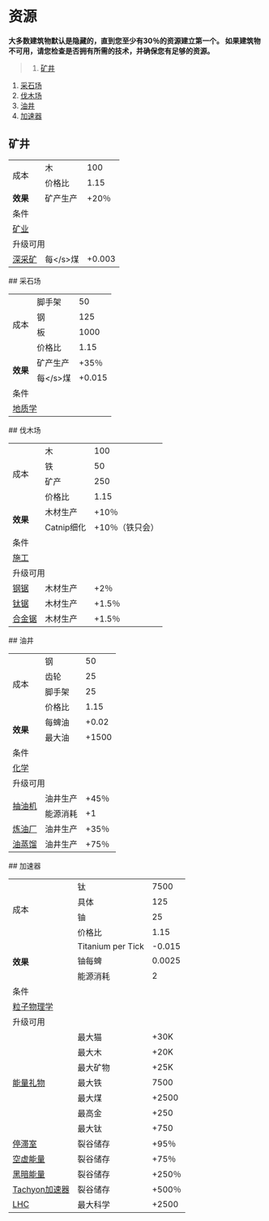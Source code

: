 # 资源
**大多数建筑物默认是隐藏的，直到您至少有30％的资源建立第一个。 如果建筑物不可用，请您检查是否拥有所需的技术，并确保您有足够的资源。**
>1. [矿井](#矿井 "矿井")
1. [采石场](#采石场 "采石场")
1. [伐木场](#伐木场 "伐木场")
1. [油井](#油井 "油井")
1. [加速器](#加速器 "加速器")
## 矿井
<table class="wikitable">
	<tbody>
		<tr>
			<td rowspan="2">
							成本
			</td>
			<td>
							木
			</td>
			<td>
							100
			</td>
		</tr>
		<tr>
			<td>
						价格比
			</td>
			<td>
						1.15
			</td>
		</tr>
		<tr>
			<td>
				<strong>
							效果
				</strong>
			</td>
			<td>
						矿产生产
			</td>
			<td>
						+20％
			</td>
		</tr>
		<tr>
			<td colspan="3">
						条件
			</td>
		</tr>
		<tr>
			<td colspan="3">
				<a href="#">
							矿业
				</a>
			</td>
		</tr>
		<tr>
			<td colspan="3">
						升级可用
			</td>
		</tr>
		<tr>
			<td>
				<a href="#">
							深采矿
				</a>
			</td>
			<td>
						每&lt;/s&gt;煤
			</td>
			<td>
						+0.003
			</td>
		</tr>
	</tbody>
</table>
## 采石场
<table class="wikitable">
	<tbody>
		<tr>
			<td rowspan="4">
							成本
			</td>
			<td>
							脚手架
			</td>
			<td>
							50
			</td>
		</tr>
		<tr>
			<td>
						钢
			</td>
			<td>
						125
			</td>
		</tr>
		<tr>
			<td>
						板
			</td>
			<td>
						1000
			</td>
		</tr>
		<tr>
			<td>
						价格比
			</td>
			<td>
						1.15
			</td>
		</tr>
		<tr>
			<td rowspan="2">
				<strong>
							效果
				</strong>
			</td>
			<td>
						矿产生产
			</td>
			<td>
						+35％
			</td>
		</tr>
		<tr>
			<td>
						每&lt;/s&gt;煤
			</td>
			<td>
						+0.015
			</td>
		</tr>
		<tr>
			<td colspan="3">
						条件
			</td>
		</tr>
		<tr>
			<td colspan="3">
				<a href="#">
							地质学
				</a>
			</td>
		</tr>
	</tbody>
</table>
## 伐木场
<table class="wikitable">
	<tbody>
		<tr>
			<td rowspan="4">
							成本
			</td>
			<td>
							木
			</td>
			<td>
							100
			</td>
		</tr>
		<tr>
			<td>
						铁
			</td>
			<td>
						50
			</td>
		</tr>
		<tr>
			<td>
						矿产
			</td>
			<td>
						250
			</td>
		</tr>
		<tr>
			<td>
						价格比
			</td>
			<td>
						1.15
			</td>
		</tr>
		<tr>
			<td rowspan="2">
				<strong>
							效果
				</strong>
			</td>
			<td>
						木材生产
			</td>
			<td>
						+10％
			</td>
		</tr>
		<tr>
			<td>
						Catnip细化
			</td>
			<td>
						+10％（铁只会）
			</td>
		</tr>
		<tr>
			<td colspan="3">
						条件
			</td>
		</tr>
		<tr>
			<td colspan="3">
				<a href="#">
							施工
				</a>
			</td>
		</tr>
		<tr>
			<td colspan="3">
						升级可用
			</td>
		</tr>
		<tr>
			<td>
				<a href="#">
							钢锯
				</a>
			</td>
			<td>
						木材生产
			</td>
			<td>
						+2％
			</td>
		</tr>
		<tr>
			<td>
				<a href="#">
							钛锯
				</a>
			</td>
			<td>
						木材生产
			</td>
			<td>
						+1.5％
			</td>
		</tr>
		<tr>
			<td>
				<a href="#">
							合金锯
				</a>
			</td>
			<td>
						木材生产
			</td>
			<td>
						+1.5％
			</td>
		</tr>
	</tbody>
</table>
## 油井
<table class="wikitable">
	<tbody>
		<tr>
			<td rowspan="4">
							成本
			</td>
			<td>
							钢
			</td>
			<td>
							50
			</td>
		</tr>
		<tr>
			<td>
						齿轮
			</td>
			<td>
						25
			</td>
		</tr>
		<tr>
			<td>
						脚手架
			</td>
			<td>
						25
			</td>
		</tr>
		<tr>
			<td>
						价格比
			</td>
			<td>
						1.15
			</td>
		</tr>
		<tr>
			<td rowspan="2">
				<strong>
							效果
				</strong>
			</td>
			<td>
						每蜱油
			</td>
			<td>
						+0.02
			</td>
		</tr>
		<tr>
			<td>
						最大油
			</td>
			<td>
						+1500
			</td>
		</tr>
		<tr>
			<td colspan="3">
						条件
			</td>
		</tr>
		<tr>
			<td colspan="3">
				<a href="#">
							化学
				</a>
			</td>
		</tr>
		<tr>
			<td colspan="3">
						升级可用
			</td>
		</tr>
		<tr>
			<td rowspan="2">
				<a href="#">
							抽油机
				</a>
			</td>
			<td>
						油井生产
			</td>
			<td>
						+45％
			</td>
		</tr>
		<tr>
			<td>
						能源消耗
			</td>
			<td>
						+1
			</td>
		</tr>
		<tr>
			<td>
				<a href="#">
							炼油厂
				</a>
			</td>
			<td>
						油井生产
			</td>
			<td>
						+35％
			</td>
		</tr>
		<tr>
			<td>
				<a href="#">
							油蒸馏
				</a>
			</td>
			<td>
						油井生产
			</td>
			<td>
						+75％
			</td>
		</tr>
	</tbody>
</table>
## 加速器
<table class="wikitable">
	<tbody>
		<tr>
			<td rowspan="4">
							成本
			</td>
			<td>
							钛
			</td>
			<td>
							7500
			</td>
		</tr>
		<tr>
			<td>
						具体
			</td>
			<td>
						125
			</td>
		</tr>
		<tr>
			<td>
						铀
			</td>
			<td>
						25
			</td>
		</tr>
		<tr>
			<td>
						价格比
			</td>
			<td>
						1.15
			</td>
		</tr>
		<tr>
			<td rowspan="3">
				<strong>
							效果
				</strong>
			</td>
			<td>
						Titanium per Tick
			</td>
			<td>
						-0.015
			</td>
		</tr>
		<tr>
			<td>
						铀每蜱
			</td>
			<td>
						0.0025
			</td>
		</tr>
		<tr>
			<td>
						能源消耗
			</td>
			<td>
						2
			</td>
		</tr>
		<tr>
			<td colspan="3">
						条件
			</td>
		</tr>
		<tr>
			<td colspan="3">
				<a href="#">
							粒子物理学
				</a>
			</td>
		</tr>
		<tr>
			<td colspan="4">
						升级可用
			</td>
		</tr>
		<tr>
			<td rowspan="7">
				<a href="#">
							能量礼物
				</a>
			</td>
			<td>
						最大猫
			</td>
			<td>
						+30K
			</td>
		</tr>
		<tr>
			<td>
						最大木
			</td>
			<td>
						+20K
			</td>
		</tr>
		<tr>
			<td>
						最大矿物
			</td>
			<td>
						+25K
			</td>
		</tr>
		<tr>
			<td>
						最大铁
			</td>
			<td>
						7500
			</td>
		</tr>
		<tr>
			<td>
						最大煤
			</td>
			<td>
						+2500
			</td>
		</tr>
		<tr>
			<td>
						最高金
			</td>
			<td>
						+250
			</td>
		</tr>
		<tr>
			<td>
						最大钛
			</td>
			<td>
						+750
			</td>
		</tr>
		<tr>
			<td>
				<a href="#">
							停滞室
				</a>
			</td>
			<td>
						裂谷储存
			</td>
			<td>
						+95％
			</td>
		</tr>
		<tr>
			<td>
				<a href="#">
							空虚能量
				</a>
			</td>
			<td>
						裂谷储存
			</td>
			<td>
						+75％
			</td>
		</tr>
		<tr>
			<td>
				<a href="#">
							黑暗能量
				</a>
			</td>
			<td>
						裂谷储存
			</td>
			<td>
						+250％
			</td>
		</tr>
		<tr>
			<td>
				<a href="#">
							Tachyon加速器
				</a>
			</td>
			<td>
						裂谷储存
			</td>
			<td>
						+500％
			</td>
		</tr>
		<tr>
			<td>
				<a href="#">
							LHC
				</a>
			</td>
			<td>
						最大科学
			</td>
			<td>
						+2500
			</td>
		</tr>
	</tbody>
</table>